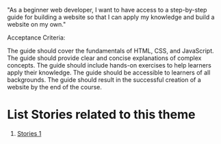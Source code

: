 "As a beginner web developer, I want to have access to a step-by-step guide for building a website so that I can apply my knowledge and build a website on my own."

Acceptance Criteria:

The guide should cover the fundamentals of HTML, CSS, and JavaScript.
The guide should provide clear and concise explanations of complex concepts.
The guide should include hands-on exercises to help learners apply their knowledge.
The guide should be accessible to learners of all backgrounds.
The guide should result in the successful creation of a website by the end of the course.


# List Stories related to this theme
1. [Stories 1](documentation/templates/theme/initiatives/epics/stories/tasks/task_template.md)
